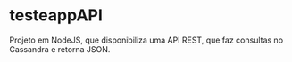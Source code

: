 # testeappAPI

Projeto em NodeJS, que disponibiliza uma API REST, que faz consultas no Cassandra e retorna JSON.
